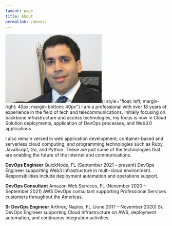 ```yaml
---
layout: page
title: About
permalink: /about/
---
```


![David Karim](/assets/dkarim-300x214.jpg){: style="float: left; margin-right: 40px; margin-bottom: 40px"}
I am a professional with over 18 years of experience in the field of tech and telecommunications. Initially focusing on backbone infrastructure and access technologies, my focus is now in Cloud Solution deployments, application of DevOps processes, and Web3.0 applications .

I also remain versed in web application development; container-based and serverless cloud computing; and programming technologies such as Ruby, JavaScript, Go, and Python.  These are just some of the technologies that are enabling the future of the internet and communications.

**DevOps Engineer**
QuickNode, FL (September 2021 – present) DevOps Engineer supporting Web3 infrastructure in multi-cloud environment. Responsibilities include deployment automation and operations support.

**DevOps Consultant**
Amazon Web Services, FL (November 2020 – September 2021) AWS DevOps consultant supporting Professional Services customers throughout the Americas.

**Sr DevOps Engineer**
Arthrex, Naples, FL (June 2017 – November 2020) Sr. DevOps Engineer supporting Cloud Infrastructure on AWS, deployment automation, and continuous integration activities.
